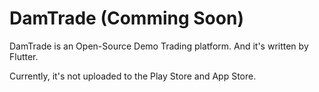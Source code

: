 # DamTrade (Comming Soon)

DamTrade is an Open-Source Demo Trading platform. And it's written by Flutter.

Currently, it's not uploaded to the Play Store and App Store.
